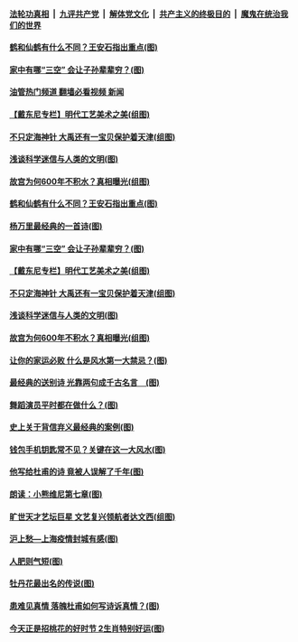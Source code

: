 ####  [法轮功真相](../../../../basic/blob/master/README.md?t=04240531) &nbsp;|&nbsp; [九评共产党](../../../../9ping.md/blob/master/README.md?t=04240531) &nbsp;|&nbsp; [解体党文化](../../../../jtdwh.md/blob/master/README.md?t=04240531)  &nbsp;|&nbsp; [共产主义的终极目的](../../../../gczydzjmd.md/blob/master/README.md?t=04240531) &nbsp;|&nbsp; [魔鬼在统治我们的世界](../../../../mgztzwmdsj.md/blob/master/README.md?t=04240531) 

#### [鹤和仙鹤有什么不同？王安石指出重点(图)](../pages/p7/1003460.md?t=04240531) 

#### [家中有哪“三空” 会让子孙辈辈穷？(图)](../pages/p7/1003171.md?t=04240531) 

#### [油管热门频道 翻墙必看视频 新闻](http://78.141.244.201:81/youtube.html?04240531)

#### [【戴东尼专栏】明代工艺美术之美(组图)](../pages/p7/1000359.md?t=04240531) 

#### [不只定海神针 大禹还有一宝贝保护着天津(组图)](../pages/p7/1003196.md?t=04240531) 

#### [浅谈科学迷信与人类的文明(图)](../pages/p7/1004199.md?t=04240531) 

#### [故宫为何600年不积水？真相曝光(组图)](../pages/p7/998929.md?t=04240531) 

#### [鹤和仙鹤有什么不同？王安石指出重点(图)](../pages/p7/1003460.md?t=04240531) 

#### [杨万里最经典的一首诗(图)](../pages/p7/1001659.md?t=04240531) 

#### [家中有哪“三空” 会让子孙辈辈穷？(图)](../pages/p7/1003171.md?t=04240531) 

#### [【戴东尼专栏】明代工艺美术之美(组图)](../pages/p7/1000359.md?t=04240531) 

#### [不只定海神针 大禹还有一宝贝保护着天津(组图)](../pages/p7/1003196.md?t=04240531) 

#### [浅谈科学迷信与人类的文明(图)](../pages/p7/1004199.md?t=04240531) 

#### [故宫为何600年不积水？真相曝光(组图)](../pages/p7/998929.md?t=04240531) 

#### [让你的家运必败 什么是风水第一大禁忌？(图)](../pages/p7/1003144.md?t=04240531) 

#### [最经典的送别诗 光靠两句成千古名言　(图)](../pages/p7/1001663.md?t=04240531) 

#### [舞蹈演员平时都在做什么？(图)](../pages/p7/1004071.md?t=04240531) 

#### [史上关于背信弃义最经典的案例(图)](../pages/p7/1003996.md?t=04240531) 

#### [钱包手机钥匙常不见？关键在这一大风水(图)](../pages/p7/1003021.md?t=04240531) 

#### [他写给杜甫的诗 竟被人误解了千年(图)](../pages/p7/1001662.md?t=04240531) 

#### [朗读：小熊维尼第七章(图)](../pages/p7/1004058.md?t=04240531) 

#### [旷世天才艺坛巨星 文艺复兴领航者达文西(组图)](../pages/p7/1001560.md?t=04240531) 

#### [沪上愁—上海疫情封城有感(图)](../pages/p7/1004053.md?t=04240531) 

#### [人肥则气短(图)](../pages/p7/1003884.md?t=04240531) 

#### [牡丹花最出名的传说(图)](../pages/p7/1003784.md?t=04240531) 

#### [患难见真情 落魄杜甫如何写诗诉真情？(图)](../pages/p7/1001399.md?t=04240531) 

#### [今天正是招桃花的好时节 2生肖特别好运(图)](../pages/p7/1003860.md?t=04240531) 

<img src='http://gfw-breaker.win/goodnews/indexes/p7.md' width='0px' height='0px'/>
